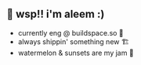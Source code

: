 ## 👋 wsp!! i'm aleem :)

- currently eng @ buildspace.so 🦄
- always shippin' something new 🏗
- watermelon & sunsets are my jam 🍉
